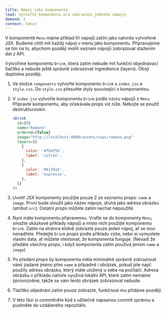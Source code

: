 ```yaml
---
title: Nápoj jako komponenta
lead: Vytvořte komponentu pro zobrazení jednoho nápoje.
demand: 3
context: lekce
---
```


V komponentě `Menu` máme příklad tří napojů zatím jako natvrdo vytvořené JSX. Budeme chtít mít každý nápoj v menu jako komponentu. Připravujeme se tím na to, abychom později mohli seznam nápojů zobrazovat stažením dat z API.

Vytvoříme komponentu `Drink`, která zatím nebude mít funkční objednávací tlačítko a nebude ještě správně zobrazovat ingredience (layers). Obojí doplníme později.

1.  Ve složce `components` vytvořte komponentu `Drink` s `index.jsx` a `style.css`. Do `style.css` přesuňte styly související s komponentou.
1.  V `index.jsx` vytvořte komponentu `Drink` podle vzoru nápojů z `Menu`. Připravte komponentu, aby očekávala _props_ viz níže. Nebojte se použít destrukturování.

    ```jsx
    <Drink
      id={0}
      name="Romano"
      ordered={false}
      image="http://localhost:4000/assets/cups/romano.png"
      layers={[
        {
          color: '#fbdf5b',
          label: 'citrón',
        },
        {
          color: '#613916',
          label: 'espresso',
        },
      ]}
    />
    ```

1.  Uvnitř JSX komponenty použijte pouze 2 ze seznamu _props_: `name` a `image`. První bude sloužit jako název nápoje, druhá jako adresa obrázku (atribut `src`). Ostatní _props_ můžete zatím nechat nepoužité.
1.  Nyní máte komponentu připravenou. Vraťte se do komponenty `Menu`, smažte ukázkové příklady nápojů a místo nich použijte komponentu `Drink`. Zatím na stránce klidně zobrazte pouze jeden nápoj, ať se moc nenadřete. Předejte `Drink` _props_ podle příkladu výše, nebo si vymyslete vlastní data, ať můžete otestovat, že komponenta funguje. (Nevadí že předáte všechny _props_, i když komponenta zatím používá jenom `name` a `image`).
1.  Po předání _props_ by komponenta měla minimálně správně zobrazovat vámi zadané jméno přes `name` a případně i obrázek, pokud jste např. použily adresu obrázku, který máte uložený u sebe na počítači. Adresa obrázku v příkladu nahoře využívá lokální API, které zatím nemáme zprovozněné, takže se vám tento obrázek zobrazovat nebude.
1.  Tlačítko objednání zatím pouze zobrazte, funkčnost mu přidáme později.
1.  V této fázi si commitněte kód s užitečně napsanou commit zprávou a pushněte do vzdáleného repozitáře.

